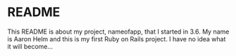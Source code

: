 # README

This README is about my project, nameofapp, that I started in 3.6. My name is Aaron Helm and this is my first Ruby on Rails project. I have no idea what it will become...
